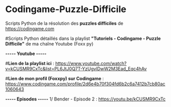 # Codingame-Puzzle-Difficile
Scripts Python de la résolution des **puzzles difficiles** de https://codingame.com

#Scripts Python détaillés dans la playlist **"Tutoriels - Codingame - Puzzle Difficile"** de ma chaîne Youtube (Foxx py)

**----- Youtube -----**

#**Lien de la playlist ici** : https://www.youtube.com/watch?v=kCUSMR9CxTc&list=PL6JtJ0Q7T-YzUgvlDwW2M3Ead_Eqc4hAv

#**Lien de mon profil (Foxxpy) sur Codingame** : https://www.codingame.com/profile/2d6e4b70f304fd6b2c6a7412b7cb80ac1060643

**----- Episodes -----**
1/ Bender - Episode 2 : https://youtu.be/kCUSMR9CxTc

